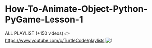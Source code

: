 # How-To-Animate-Object-Python-PyGame-Lesson-1
ALL PLAYLIST (+150 videos) 👉 https://www.youtube.com/c/TurtleCode/playlists
![1](https://user-images.githubusercontent.com/85156399/171995312-de53422f-f571-4324-9077-9aae9b3188d4.png)
